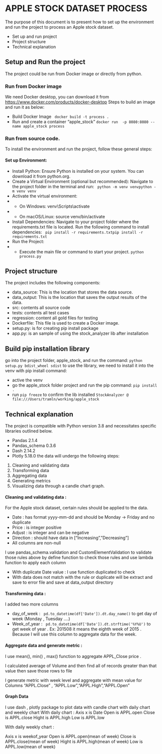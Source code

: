 # APPLE STOCK DATASET PROCESS 

The purpose of this document is to present how to set up the environment and run the project to process an Apple stock dataset.
- Set up and run project
- Project structure
- Technical explanation
## Setup and Run the project
The project could be run from Docker image or directly from python. 
### Run from Docker image
We need Docker desktop, you can download it from https://www.docker.com/products/docker-desktop
Steps to build an image and run it as below:
- Build Docker Image
``` docker build -t process .```
- Run and create a container “apple_stock”
``` docker run  -p 8080:8080 --name apple_stock process ```
### Run from source code.
To install the environment and run the project, follow these general steps:
#### Set up Environment:
- Install Python: Ensure Python is installed on your system. You can download it from python.org.
- Create a Virtual Environment (optional but recommended): Navigate to the  project folder in the terminal and run:
``` python -m venv venvpython -m venv venv```
- Activate the virtual environment:
- - On Windows: venv\Scripts\activate
- - On macOS/Linux: source venv/bin/activate
- Install Dependencies:
Navigate to your project folder where the requirements.txt file is located.
Run the following command to install dependencies:
``` pip install -r requirements.txtpip install -r requirements.txt```
- Run the Project:
- - Execute the main file or command to start your project. 
```python process.py```

## Project structure 
The project includes the following components:
- data_source: This is the location that stores the data source.
- data_output: This is the location that saves the output results of the data.
- src: contents all source code
- tests: contents all test cases
- regression: content all gold files for testing
- Dockerfile: This file is used to create a Docker image.
- setup.py: is for creating pip install package
- app.py: is an sample of using the stock_analyzer lib after installation

## Build pip installation library
go into the project folder, apple_stock, and run the command:
```python setup.py bdist_wheel sdist```
to use the library, we need to install it into the venv with pip install command:
- active the venv
- go the apple_stock folder project and run the pip command:
 ```pip install .```
- run ```pip freeze``` to confirm the lib installed ```StockAnalyzer @ file:///Users/tramln/working/apple_stock```

## Technical explanation 
The project is compatible with Python version 3.8 and necessitates specific libraries outlined below.
- Pandas 2.1.4
- Pandas_schema 0.3.6
- Dash 2.14.2
- Plotly 5.18.0
the data will undergo the following steps:
1. Cleaning and validating data
2. Transforming data
3. Aggregating data
4. Generating metrics
5. Visualizing data through a candle chart graph.


#### Cleaning and validating data :
For the Apple stock dataset, certain rules should be applied to the data.
- Date : has format yyyy-mm-dd and should be Monday → Friday and no duplicate
- Price : is integer positive
- Adjust : is integer and can be negative
- Direction : should have data in [“Increasing”,”Decreasing”] 
- All columns are non-null 

I use pandas_schema.validation and CustomElementValidation to validate those rules above by define function to check those rules and use lambda function to apply each column 
- With duplicate Date value : I use function duplicated to check 
- With data does not match with the rule or duplicate will be extract and save to error file and save at data_output directory 



#### Transforming data :

I added two more columns 
- day_of_week :  ``` pd.to_datetime(df['Date']).dt.day_name()``` to get day of week (Monday , Tuesday ….)
- Week_of_year : ``` pd.to_datetime(df['Date']).dt.strftime('%Y%U')``` to get week of year . Ex: 201508 it means the eighth week of 2015 . Because I will use this column to aggregate data for the week.





#### Aggregate data and generate metric :

I use mean(), min() , max() function to aggregate APPL_Close price .



I calculated average of  Volume and then find all of records greater than that value then save those rows to file 




I generate metric with week level and aggregate with mean value for 
Columns “APPL.Close” , “APPL.Low”,“APPL.High”,“APPL.Open”


#### Graph Data 

I use dash , plotly package to plot data with candle chart with daily chart and weekly chart 
With daily chart : 
Axis x is Date 
Open is APPL.open
Close is APPL.close
Hight is APPL.high
Low is APPL.low

With daily weekly chart :

Axis x is weekof_year 
Open is APPL.open(mean of week)
Close is APPL.close(mean of week)
Hight is APPL.high(mean of week)
Low is APPL.low(mean of week)


